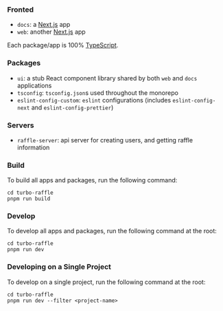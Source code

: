 

### Fronted

- `docs`: a [Next.js](https://nextjs.org) app
- `web`: another [Next.js](https://nextjs.org) app

Each package/app is 100% [TypeScript](https://www.typescriptlang.org/).

### Packages
- `ui`: a stub React component library shared by both `web` and `docs` applications
- `tsconfig`: `tsconfig.json`s used throughout the monorepo
- `eslint-config-custom`: `eslint` configurations (includes `eslint-config-next` and `eslint-config-prettier`)

### Servers
- `raffle-server`: api server for creating users, and getting raffle information

### Build

To build all apps and packages, run the following command:

```
cd turbo-raffle
pnpm run build
```

### Develop

To develop all apps and packages, run the following command at the root:

```
cd turbo-raffle
pnpm run dev
```
### Developing on a Single Project 

To develop on a single project, run the following command at the root:

```
cd turbo-raffle
pnpm run dev --filter <project-name>
```
